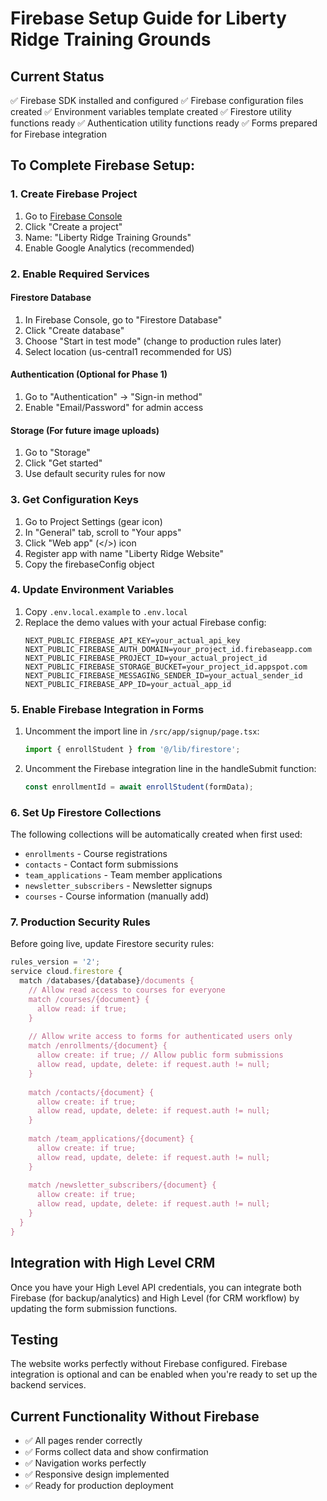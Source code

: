 # Firebase Setup Guide for Liberty Ridge Training Grounds

## Current Status
✅ Firebase SDK installed and configured
✅ Firebase configuration files created
✅ Environment variables template created
✅ Firestore utility functions ready
✅ Authentication utility functions ready
✅ Forms prepared for Firebase integration

## To Complete Firebase Setup:

### 1. Create Firebase Project
1. Go to [Firebase Console](https://console.firebase.google.com/)
2. Click "Create a project"
3. Name: "Liberty Ridge Training Grounds"
4. Enable Google Analytics (recommended)

### 2. Enable Required Services

#### Firestore Database
1. In Firebase Console, go to "Firestore Database"
2. Click "Create database"
3. Choose "Start in test mode" (change to production rules later)
4. Select location (us-central1 recommended for US)

#### Authentication (Optional for Phase 1)
1. Go to "Authentication" → "Sign-in method"
2. Enable "Email/Password" for admin access

#### Storage (For future image uploads)
1. Go to "Storage"
2. Click "Get started"
3. Use default security rules for now

### 3. Get Configuration Keys
1. Go to Project Settings (gear icon)
2. In "General" tab, scroll to "Your apps"
3. Click "Web app" (</>) icon
4. Register app with name "Liberty Ridge Website"
5. Copy the firebaseConfig object

### 4. Update Environment Variables
1. Copy `.env.local.example` to `.env.local`
2. Replace the demo values with your actual Firebase config:
   ```
   NEXT_PUBLIC_FIREBASE_API_KEY=your_actual_api_key
   NEXT_PUBLIC_FIREBASE_AUTH_DOMAIN=your_project_id.firebaseapp.com
   NEXT_PUBLIC_FIREBASE_PROJECT_ID=your_actual_project_id
   NEXT_PUBLIC_FIREBASE_STORAGE_BUCKET=your_project_id.appspot.com
   NEXT_PUBLIC_FIREBASE_MESSAGING_SENDER_ID=your_actual_sender_id
   NEXT_PUBLIC_FIREBASE_APP_ID=your_actual_app_id
   ```

### 5. Enable Firebase Integration in Forms
1. Uncomment the import line in `/src/app/signup/page.tsx`:
   ```typescript
   import { enrollStudent } from '@/lib/firestore';
   ```
2. Uncomment the Firebase integration line in the handleSubmit function:
   ```typescript
   const enrollmentId = await enrollStudent(formData);
   ```

### 6. Set Up Firestore Collections
The following collections will be automatically created when first used:
- `enrollments` - Course registrations
- `contacts` - Contact form submissions
- `team_applications` - Team member applications
- `newsletter_subscribers` - Newsletter signups
- `courses` - Course information (manually add)

### 7. Production Security Rules
Before going live, update Firestore security rules:

```javascript
rules_version = '2';
service cloud.firestore {
  match /databases/{database}/documents {
    // Allow read access to courses for everyone
    match /courses/{document} {
      allow read: if true;
    }
    
    // Allow write access to forms for authenticated users only
    match /enrollments/{document} {
      allow create: if true; // Allow public form submissions
      allow read, update, delete: if request.auth != null;
    }
    
    match /contacts/{document} {
      allow create: if true;
      allow read, update, delete: if request.auth != null;
    }
    
    match /team_applications/{document} {
      allow create: if true;
      allow read, update, delete: if request.auth != null;
    }
    
    match /newsletter_subscribers/{document} {
      allow create: if true;
      allow read, update, delete: if request.auth != null;
    }
  }
}
```

## Integration with High Level CRM
Once you have your High Level API credentials, you can integrate both Firebase (for backup/analytics) and High Level (for CRM workflow) by updating the form submission functions.

## Testing
The website works perfectly without Firebase configured. Firebase integration is optional and can be enabled when you're ready to set up the backend services.

## Current Functionality Without Firebase
- ✅ All pages render correctly
- ✅ Forms collect data and show confirmation
- ✅ Navigation works perfectly
- ✅ Responsive design implemented
- ✅ Ready for production deployment